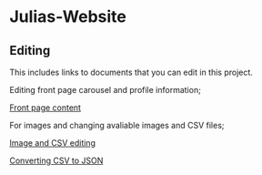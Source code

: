 # Julias-Website

## Editing

This includes links to documents that you can edit in this project.

Editing front page carousel and profile information;

[Front page content](/components/HomeContent.vue)

For images and changing avaliable images and CSV files;

[Image and CSV editing](/static/)

[Converting CSV to JSON](https://www.convertcsv.com/csv-to-json.htm)